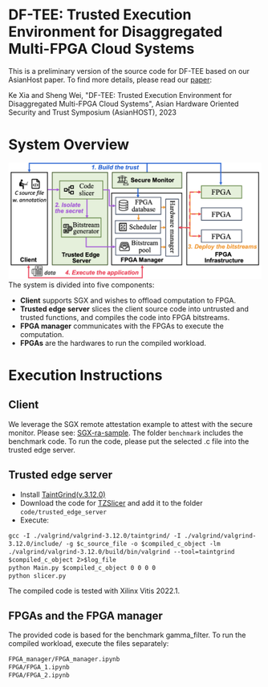 # DF-TEE: Trusted Execution Environment for Disaggregated Multi-FPGA Cloud Systems
This is a preliminary version of the source code for DF-TEE based on our AsianHost paper. To find more details, please read our [paper](./docs/AsianHost23_DF-TEE.pdf): 

Ke Xia and Sheng Wei, "DF-TEE: Trusted Execution Environment for Disaggregated Multi-FPGA Cloud Systems", Asian Hardware Oriented Security and Trust Symposium (AsianHOST), 2023

# System Overview
![system_overview](./docs/overview_disag.png)
The system is divided into five components:
- **Client** supports SGX and wishes to offload computation to FPGA.
- **Trusted edge server** slices the client source code into untrusted and trusted functions, and compiles the code into FPGA bitstreams.
- **FPGA manager** communicates with the FPGAs to execute the computation.
- **FPGAs** are the hardwares to run the compiled workload.

# Execution Instructions
## Client
We leverage the SGX remote attestation example to attest with the secure monitor. Please see: [SGX-ra-sample](https://github.com/intel/sgx-ra-sample).
The folder `benchmark` includes the benchmark code. To run the code, please put the selected .c file into the trusted edge server.

## Trusted edge server
- Install [TaintGrind(v.3.12.0)](https://github.com/wmkhoo/taintgrind) 
- Download the code for [TZSlicer](https://github.com/hwsel/tzslicer) and add it to the folder `code/trusted_edge_server`
- Execute:
```
gcc -I ./valgrind/valgrind-3.12.0/taintgrind/ -I ./valgrind/valgrind-3.12.0/include/ -g $c_source_file -o $compiled_c_object -lm
./valgrind/valgrind-3.12.0/build/bin/valgrind --tool=taintgrind $compiled_c_object 2>$log_file
python Main.py $compiled_c_object 0 0 0 0
python slicer.py
```
The compiled code is tested with Xilinx Vitis 2022.1.

## FPGAs and the FPGA manager
The provided code is based for the benchmark gamma_filter. To run the compiled workload, execute the files separately:
```
FPGA_manager/FPGA_manager.ipynb
FPGA/FPGA_1.ipynb
FPGA/FPGA_2.ipynb
```

